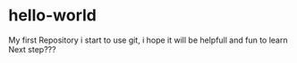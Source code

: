 # hello-world
My first Repository
i start to use git, i hope it will be helpfull and fun to learn
Next step???
